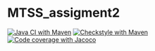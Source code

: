 # MTSS_assigment2
[![Java CI with Maven](https://github.com/luca-marcato/MTSS_assigment2/actions/workflows/build.yml/badge.svg)](https://github.com/luca-marcato/MTSS_assigment2/actions/workflows/build.yml)
[![Checkstyle with Maven](https://github.com/luca-marcato/MTSS_assigment2/actions/workflows/checkstyle.yml/badge.svg)](https://github.com/luca-marcato/MTSS_assigment2/actions/workflows/checkstyle.yml)
[![Code coverage with Jacoco](https://github.com/luca-marcato/MTSS_assigment2/actions/workflows/code_coverage.yml/badge.svg)](https://github.com/luca-marcato/MTSS_assigment2/actions/workflows/code_coverage.yml)
